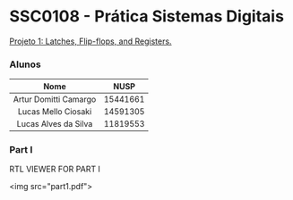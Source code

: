 # SSC0108 - Prática Sistemas Digitais

[Projeto 1: Latches, Flip-flops, and Registers.](./lab3.pdf)

### Alunos

|        Nome                         |    NUSP   |       
|:-----------------------------------:|:---------:|  
|   Artur Domitti Camargo             |  15441661 |   
|   Lucas Mello Ciosaki       	      |  14591305 |   
|   Lucas Alves da Silva		         |  11819553  | 

### Part I

RTL VIEWER FOR PART I

<img src="part1.pdf"\>
